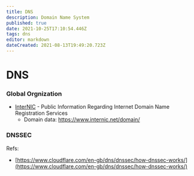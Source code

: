 ```yaml
---
title: DNS
description: Domain Name System
published: true
date: 2021-10-25T17:10:54.446Z
tags: dns
editor: markdown
dateCreated: 2021-08-13T19:49:20.723Z
---
```


# DNS

### Global Orgnization

- [InterNIC](https://www.internic.net) - Public Information Regarding Internet Domain Name Registration Services
	- Domain data: https://www.internic.net/domain/

### DNSSEC

Refs:
- [https://www.cloudflare.com/en-gb/dns/dnssec/how-dnssec-works/](https://www.cloudflare.com/en-gb/dns/dnssec/how-dnssec-works/)
